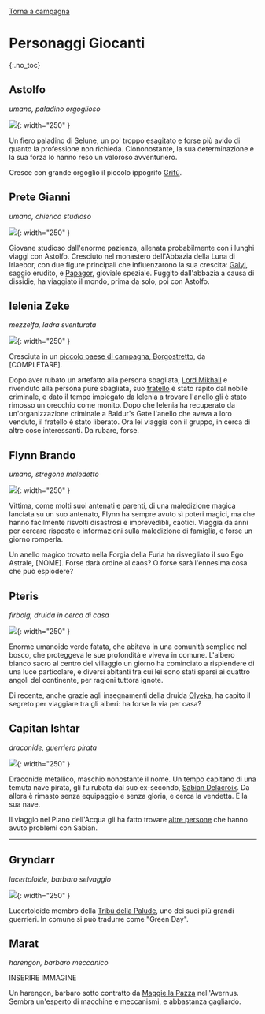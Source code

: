 [Torna a campagna]({{site.baseurl}}/star/campaign)

# Personaggi Giocanti
{:.no_toc}

<div class="pctable star" style="">      
    <div class="cell astolfo"><a href="#astolfo" class="fill-div"></a></div>
    <div class="cell pgianni"><a href="#prete-gianni" class="fill-div"></a></div>
    <div class="cell ielenia"><a href="#ielenia-zeke" class="fill-div"></a></div>
    <div class="cell flynn"><a href="#flynn-brando" class="fill-div"></a></div>
    <div class="cell pteris"><a href="#pteris" class="fill-div"></a></div>
    <div class="cell ishtar"><a href="#capitan-ishtar" class="fill-div"></a></div>
    <div class="cell gryndarr"><a href="#gryndarr" class="fill-div"></a></div>
</div>

## Astolfo

*umano, paladino orgoglioso*

![](https://i.imgur.com/6QLsHFD.png){: width="250" }

Un fiero paladino di Selune, un po' troppo esagitato e forse più avido di quanto la professione non richieda. Ciononostante, la sua determinazione e la sua forza lo hanno reso un valoroso avventuriero.

Cresce con grande orgoglio il piccolo ippogrifo [Grifù](./npc/hirelings.md#grifù).

## Prete Gianni

*umano, chierico studioso*

![](https://i.imgur.com/axahP4i.jpg){: width="250" }

Giovane studioso dall'enorme pazienza, allenata probabilmente con i lunghi viaggi con Astolfo. Cresciuto nel monastero dell'Abbazia della Luna di Irlaebor, con due figure principali che influenzarono la sua crescita: [Galyl](./npc/pgrel.md#galyl-rylani), saggio erudito, e [Papagor](./npc/pgrel.md#papagor-fumonero), gioviale speziale. Fuggito dall'abbazia a causa di dissidie, ha viaggiato il mondo, prima da solo, poi con Astolfo.

## Ielenia Zeke

*mezzelfa, ladra sventurata*

![](https://i.imgur.com/F3plggF.png){: width="250" }

Cresciuta in un [piccolo paese di campagna, Borgostretto](./luoghi.md#minori), da [COMPLETARE].

Dopo aver rubato un artefatto alla persona sbagliata, [Lord Mikhail](./npc/elturel.md#lord-mikhail) e rivenduto alla persona pure sbagliata, suo [fratello](./npc/pgrel.md#stephen-zeke) è stato rapito dal nobile criminale, e dato il tempo impiegato da Ielenia a trovare l'anello gli è stato rimosso un orecchio come monito. Dopo che Ielenia ha recuperato da un'organizzazione criminale a Baldur's Gate l'anello che aveva a loro venduto, il fratello è stato liberato. Ora lei viaggia con il gruppo, in cerca di altre cose interessanti. Da rubare, forse.

## Flynn Brando

*umano, stregone maledetto*

![](https://i.imgur.com/RXmlUlH.png){: width="250" }

Vittima, come molti suoi antenati e parenti, di una maledizione magica lanciata su un suo antenato, Flynn ha sempre avuto sì poteri magici, ma che hanno facilmente risvolti disastrosi e imprevedibli, caotici. Viaggia da anni per cercare risposte e informazioni sulla maledizione di famiglia, e forse un giorno romperla.

Un anello magico trovato nella Forgia della Furia ha risvegliato il suo Ego Astrale, [NOME]. Forse darà ordine al caos? O forse sarà l'ennesima cosa che può esplodere?

## Pteris

*firbolg, druida in cerca di casa*

![](https://i.imgur.com/m6BFOqB.jpg){: width="250" }

Enorme umanoide verde fatata, che abitava in una comunità semplice nel bosco, che proteggeva le sue profondità e viveva in comune. L'albero bianco sacro al centro del villaggio un giorno ha cominciato a risplendere di una luce particolare, e diversi abitanti tra cui lei sono stati sparsi ai quattro angoli del continente, per ragioni tuttora ignote.

Di recente, anche grazie agli insegnamenti della druida [Olyeka](./npc/korplactz.md#onyeka-lantica), ha capito il segreto per viaggiare tra gli alberi: ha forse la via per casa?

## Capitan Ishtar

*draconide, guerriero pirata*

![](https://i.imgur.com/oQR9qZJ.png){: width="250" }

Draconide metallico, maschio nonostante il nome. Un tempo capitano di una temuta nave pirata, gli fu rubata dal suo ex-secondo, [Sabian Delacroix](./npc/pgrel.md#sabian-delacroix). Da allora è rimasto senza equipaggio e senza gloria, e cerca la vendetta. E la sua nave.

Il viaggio nel Piano dell'Acqua gli ha fatto trovare [altre persone](./npc/waterplane.md#capitan-undyne) che hanno avuto problemi con Sabian. 


---


## Gryndarr

*lucertoloide, barbaro selvaggio*

![](https://i.imgur.com/qZPIjfr.png){: width="250" }

Lucertoloide membro della [Tribù della Palude](./npc/korplactz.md#tribù-della-palude), uno dei suoi più grandi guerrieri. In comune si può tradurre come "Green Day".

## Marat

*harengon, barbaro meccanico*

INSERIRE IMMAGINE

Un harengon, barbaro sotto contratto da [Maggie la Pazza]({{site.baseurl}}/star/npc/avernus#maggie-la-pazza) nell'Avernus. Sembra un'esperto di macchine e meccanismi, e abbastanza gagliardo.